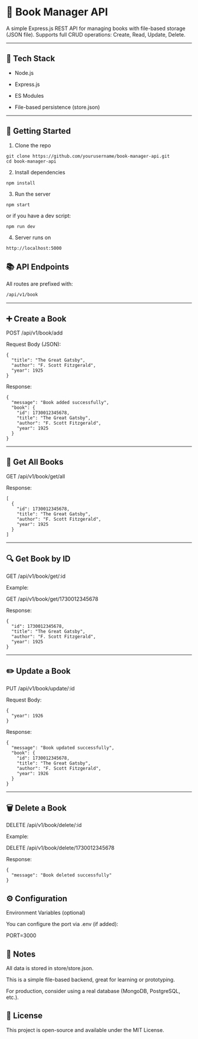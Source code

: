 # 📘 Book Manager API

A simple Express.js REST API for managing books with file-based storage (JSON file).
Supports full CRUD operations: Create, Read, Update, Delete.

---

## 🧩 Tech Stack

- Node.js

- Express.js

- ES Modules

- File-based persistence (store.json)

---

## 🚀 Getting Started

1. Clone the repo
```
git clone https://github.com/yourusername/book-manager-api.git
cd book-manager-api
```
2. Install dependencies
```
npm install
```
3. Run the server
```
npm start
```

or if you have a dev script:

```
npm run dev
```
4. Server runs on
```
http://localhost:5000
```

## 📚 API Endpoints

All routes are prefixed with:
```bash
/api/v1/book
```

---

## ➕ Create a Book

POST /api/v1/book/add

Request Body (JSON):

```
{
  "title": "The Great Gatsby",
  "author": "F. Scott Fitzgerald",
  "year": 1925
}
```

Response:
```
{
  "message": "Book added successfully",
  "book": {
    "id": 1730012345678,
    "title": "The Great Gatsby",
    "author": "F. Scott Fitzgerald",
    "year": 1925
  }
}
```

---

## 📖 Get All Books

GET /api/v1/book/get/all

Response:
```
[
  {
    "id": 1730012345678,
    "title": "The Great Gatsby",
    "author": "F. Scott Fitzgerald",
    "year": 1925
  }
]
```

---
## 🔍 Get Book by ID

GET /api/v1/book/get/:id

Example:

GET /api/v1/book/get/1730012345678


Response:
```
{
  "id": 1730012345678,
  "title": "The Great Gatsby",
  "author": "F. Scott Fitzgerald",
  "year": 1925
}
```

---

## ✏️ Update a Book

PUT /api/v1/book/update/:id

Request Body:
```
{
  "year": 1926
}
```

Response:
```
{
  "message": "Book updated successfully",
  "book": {
    "id": 1730012345678,
    "title": "The Great Gatsby",
    "author": "F. Scott Fitzgerald",
    "year": 1926
  }
}
```
---
## 🗑️ Delete a Book

DELETE /api/v1/book/delete/:id

Example:

DELETE /api/v1/book/delete/1730012345678


Response:
```
{
  "message": "Book deleted successfully"
}
```

## ⚙️ Configuration

Environment Variables (optional)

You can configure the port via .env (if added):

PORT=3000

## 🧠 Notes

All data is stored in store/store.json.

This is a simple file-based backend, great for learning or prototyping.

For production, consider using a real database (MongoDB, PostgreSQL, etc.).

## 📄 License

This project is open-source and available under the MIT License.